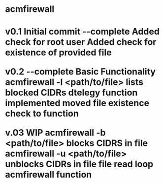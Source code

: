 <h1> acmfirewall <h1>

v0.1
Initial commit --complete
Added check for root user
Added check for existence of provided file

v0.2 --complete
Basic Functionality
acmfirewall -l <path/to/file> lists blocked CIDRs
dtelegy function implemented
moved file existence check to function

v.03 WIP
acmfirewall -b <path/to/file> blocks CIDRS in file
acmfirewall -u <path/to/file> unblocks CIDRs in file
file read loop
acmfirewall function
